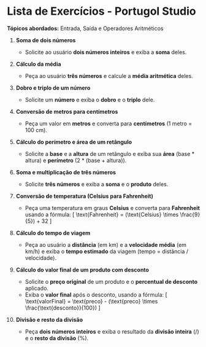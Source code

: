 # Lista de Exercícios - Portugol Studio

**Tópicos abordados:** Entrada, Saída e Operadores Aritméticos

1. **Soma de dois números**
   - Solicite ao usuário **dois números inteiros** e exiba a **soma** deles.

2. **Cálculo da média**
   - Peça ao usuário **três números** e calcule a **média aritmética** deles.

3. **Dobro e triplo de um número**
   - Solicite um **número** e exiba o **dobro** e o **triplo** dele.

4. **Conversão de metros para centímetros**
   - Peça um valor em **metros** e converta para **centímetros** (1 metro = 100 cm).

5. **Cálculo do perímetro e área de um retângulo**
   - Solicite a **base** e a **altura** de um retângulo e exiba sua **área** (base * altura) e **perímetro** (2 * (base + altura)).

6. **Soma e multiplicação de três números**
   - Solicite **três números** e exiba a **soma** e o **produto** deles.

7. **Conversão de temperatura (Celsius para Fahrenheit)**
   - Peça uma temperatura em graus **Celsius** e converta para **Fahrenheit** usando a fórmula:
     \[
     \text{Fahrenheit} = (\text{Celsius} \times \frac{9}{5}) + 32
     \]

8. **Cálculo do tempo de viagem**
   - Peça ao usuário a **distância** (em km) e a **velocidade média** (em km/h) e exiba o **tempo estimado** da viagem (tempo = distância / velocidade).

9. **Cálculo do valor final de um produto com desconto**
   - Solicite o **preço original** de um produto e o **percentual de desconto** aplicado.
   - Exiba o **valor final** após o desconto, usando a fórmula:
     \[
     \text{valorFinal} = \text{preco} - (\text{preco} \times \frac{\text{desconto}}{100})
     \]

10. **Divisão e resto da divisão**
    - Peça **dois números inteiros** e exiba o resultado da **divisão inteira** (/) e o **resto da divisão** (%).
